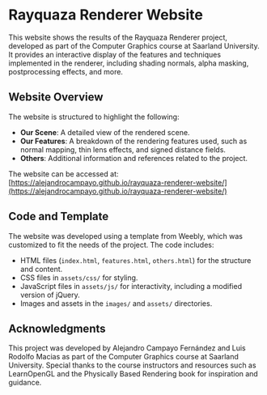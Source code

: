 # Rayquaza Renderer Website

This website shows the results of the Rayquaza Renderer project, developed as part of the Computer Graphics course at Saarland University. It provides an interactive display of the features and techniques implemented in the renderer, including shading normals, alpha masking, postprocessing effects, and more.

## Website Overview

The website is structured to highlight the following:
- **Our Scene**: A detailed view of the rendered scene.
- **Our Features**: A breakdown of the rendering features used, such as normal mapping, thin lens effects, and signed distance fields.
- **Others**: Additional information and references related to the project.

The website can be accessed at:  
[https://alejandrocampayo.github.io/rayquaza-renderer-website/](https://alejandrocampayo.github.io/rayquaza-renderer-website/)

## Code and Template

The website was developed using a template from Weebly, which was customized to fit the needs of the project. The code includes:
- HTML files (`index.html`, `features.html`, `others.html`) for the structure and content.
- CSS files in `assets/css/` for styling.
- JavaScript files in `assets/js/` for interactivity, including a modified version of jQuery.
- Images and assets in the `images/` and `assets/` directories.

## Acknowledgments

This project was developed by Alejandro Campayo Fernández and Luis Rodolfo Macias as part of the Computer Graphics course at Saarland University. Special thanks to the course instructors and resources such as LearnOpenGL and the Physically Based Rendering book for inspiration and guidance.
